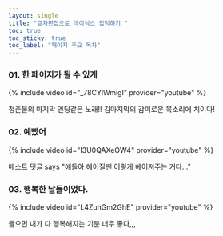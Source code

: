 ```yaml
---
layout: single
title: "교차편집으로 데이식스 입덕하기 "
toc: true
toc_sticky: true
toc_label: "페이지 주요 목차"
---
```


### 01. 한 페이지가 될 수 있게

{% include video id="_78CYlWmigI" provider="youtube" %}

청춘물의 마지막 엔딩같은 노래!! 김마지막의 감미로운 목소리에 치이다!

### 02. 예뻤어

{% include video id="I3U0QAXeOW4" provider="youtube" %}

베스트 댓글 says "얘들아 헤어질땐 이렇게 헤어져주는 거다..."

### 03. 행복한 날들이었다.

{% include video id="L4ZunGm2GhE" provider="youtube" %}

들으면 내가 다 행복해지는 기분 너무 좋다,,,
